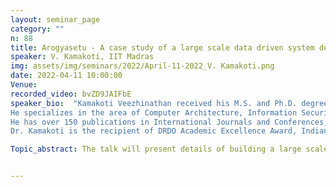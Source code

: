 ```yaml
---
layout: seminar_page
category: ""
n: 88
title: Arogyasetu - A case study of a large scale data driven system design for pandemic control
speaker: V. Kamakoti, IIT Madras
img: assets/img/seminars/2022/April-11-2022_V. Kamakoti.png
date: 2022-04-11 10:00:00 
Venue: 
recorded_video: bvZD9JAIFbE
speaker_bio:  "Kamakoti Veezhinathan received his M.S. and Ph.D. degrees in Computer Science and Engineering from IIT Madras. He joined the faculty of IIT Madras in 2001 and took over as its Director in January 2022.
He specializes in the area of Computer Architecture, Information Security and VLSI Design. He heads the Microprocessor Development Program and the Information Security Education and Awareness Program at IIT Madras funded by the Ministry of Electronics and Information Technology, Government of India. He is member of the National Security Advisory Board. He was also the Chairman of the Artificial Intelligence Task Force constituted by the Ministry of Commerce and Industry, Government of India. At IIT Madras he has served as the Chairman, JEE and as Associate Dean, Industrial Consultancy and Sponsored Research.
He has over 150 publications in International Journals and Conferences, guided many research scholars for their PhD and Master of Science (By research) program. He has coordinated and successfully delivered close to 50 projects from Industry and Government R&D establishments. He serves in the Technology committees of the National Stock Exchange and Reserve Bank of India.
Dr. Kamakoti is the recipient of DRDO Academic Excellence Award, Indian Electronics and Semiconductor Association Techno Visionary Award, 'Abdul Kalam Technology Innovation National Fellowship', ACCS Life-time Achievement Award, IBM Faculty Award and VASVIK Industrial Research award."

Topic_abstract: The talk will present details of building a large scale data driven system design for pandemic control


---
```


